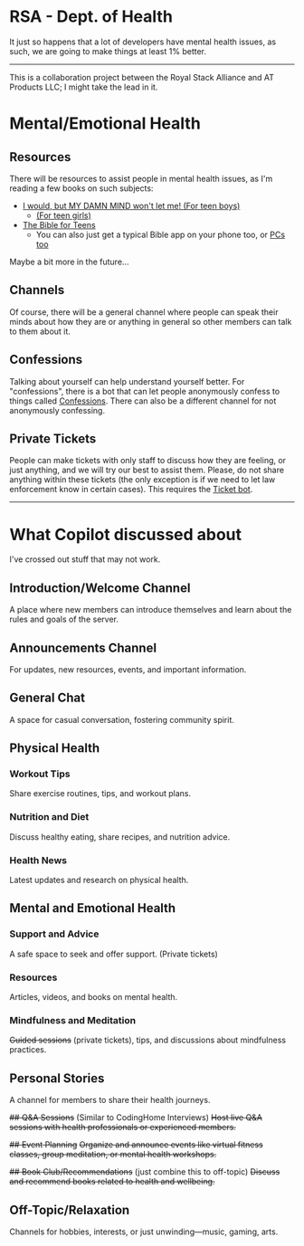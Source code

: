 # RSA - Dept. of Health
It just so happens that a lot of developers have mental health issues, as such, we are going to make things at least 1% better.

---
This is a collaboration project between the Royal Stack Alliance and AT Products LLC; I might take the lead in it.

# Mental/Emotional Health
## Resources
There will be resources to assist people in mental health issues, as I'm reading a few books on such subjects:
- [I would, but MY DAMN MIND won't let me! (For teen boys)](https://www.amazon.com/dp/B0BLZ7ZY9N/ref=mes-dp?_encoding=UTF8&pd_rd_w=toEyi&content-id=amzn1.sym.1f80a951-e90e-479a-a207-64c58d749918&pf_rd_p=1f80a951-e90e-479a-a207-64c58d749918&pf_rd_r=BNHX7C6F3P9N1TEGME4E&pd_rd_wg=Er0bl&pd_rd_r=1f920697-df65-4a9b-a4b1-c12abb448d3c)
  - [(For teen girls)](https://www.amazon.com/gp/product/B01M19ZME7?ref_=dbs_p_pwh_rwt_anx_cl_1&storeType=ebooks)
- [The Bible for Teens](https://www.amazon.com/NIV-Teen-Study-Bible-Zondervan-ebook/dp/B09N8K1PLQ/ref=sr_1_1?crid=31XT2WBFHIF5Z&dib=eyJ2IjoiMSJ9.0vZYxxloH14Yk7S-Nty_06E5CDNTBA4q8NjnG13XJWDl9O8M2gwvluZdl_YcegQRFv8b8Z0LZT5B5zNH9GXl3D8Orw5vdERjy7ak6iR8PE3noxWgSj-XGZSGqmLObo_1971OrYTlwarCZdUsWTegvAgyKBqW8d9dunO9_DePVYzv7cpFESMd7zB6KVR7sbRmUz_Qmt1YfXLVetFoWMCkPxHzBdwAwdEytDOi3bmq7wU.Dq4A_QjoK-07AP8pV_62BIsYCNTmC69xxRx2g6hIuxs&dib_tag=se&keywords=Bible+teen+study&qid=1730205956&s=digital-text&sprefix=bi%2Cdigital-text%2C2437&sr=1-1)
  - You can also just get a typical Bible app on your phone too, or [PCs too](https://archive.org/details/TheBibleCollectionDeluxeValuSoftPN10163A2002)

Maybe a bit more in the future...
## Channels
Of course, there will be a general channel where people can speak their minds about how they are or anything in general so other members can talk to them about it.

## Confessions
Talking about yourself can help understand yourself better. For "confessions", there is a bot that can let people anonymously confess to things called [Confessions](https://top.gg/bot/712011923176030229). There can also be a different channel for not anonymously confessing.

## Private Tickets
People can make tickets with only staff to discuss how they are feeling, or just anything, and we will try our best to assist them. Please, do not share anything within these tickets (the only exception is if we need to let law enforcement know in certain cases). This requires the [Ticket bot](https://top.gg/bot/964624470985826374).

---
# What Copilot discussed about
I've crossed out stuff that may not work.

## Introduction/Welcome Channel
A place where new members can introduce themselves and learn about the rules and goals of the server.

## Announcements Channel
For updates, new resources, events, and important information.

## General Chat
A space for casual conversation, fostering community spirit.

## Physical Health
### Workout Tips
Share exercise routines, tips, and workout plans.
### Nutrition and Diet
Discuss healthy eating, share recipes, and nutrition advice.
### Health News
Latest updates and research on physical health.

## Mental and Emotional Health
### Support and Advice
A safe space to seek and offer support. (Private tickets)
### Resources
Articles, videos, and books on mental health.
### Mindfulness and Meditation
~~Guided sessions~~ (private tickets), tips, and discussions about mindfulness practices.

## Personal Stories
A channel for members to share their health journeys.

~~## Q&A Sessions~~ (Similar to CodingHome Interviews)
~~Host live Q&A sessions with health professionals or experienced members.~~

~~## Event Planning~~
~~Organize and announce events like virtual fitness classes, group meditation, or mental health workshops.~~

~~## Book Club/Recommendations~~ (just combine this to off-topic)
~~Discuss and recommend books related to health and wellbeing.~~

## Off-Topic/Relaxation
Channels for hobbies, interests, or just unwinding—music, gaming, arts.

